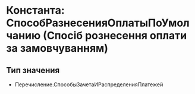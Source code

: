 ﻿# Константа: СпособРазнесенияОплатыПоУмолчанию (Спосіб рознесення оплати за замовчуванням)

## Тип значения

- Перечисление.СпособыЗачетаИРаспределенияПлатежей

